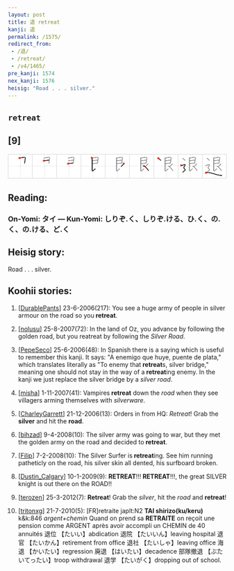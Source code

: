 ```yaml
---
layout: post
title: 退 retreat
kanji: 退
permalink: /1575/
redirect_from:
 - /退/
 - /retreat/
 - /v4/1465/
pre_kanji: 1574
nex_kanji: 1576
heisig: "Road . . . silver."
---
```


## `retreat`

## [9]

<div class="stroke"><img src="../images/E98080.png" /></div>

## Reading:

### On-Yomi: タイ &mdash; Kun-Yomi: しりぞ.く、しりぞ.ける、ひ.く、の.く、の.ける、ど.く

## Heisig story:

Road . . . silver.

## Koohii stories:

1) [<a href="http://kanji.koohii.com/profile/DurablePants">DurablePants</a>] 23-6-2006(217): You see a huge army of people in silver armour on the road so you<strong> retreat</strong>.

2) [<a href="http://kanji.koohii.com/profile/nolusu">nolusu</a>] 25-8-2007(72): In the land of Oz, you advance by following the golden road, but you reatreat by following the <em>Silver Road</em>.

3) [<a href="http://kanji.koohii.com/profile/PepeSeco">PepeSeco</a>] 25-6-2006(48): In Spanish there is a saying which is useful to remember this kanji. It says: &quot;A enemigo que huye, puente de plata,&quot; which translates literally as &quot;To enemy that<strong> retreat</strong>s, silver bridge,&quot; meaning one should not stay in the way of a<strong> retreat</strong>ing enemy. In the kanji we just replace the silver bridge by a <em>silver</em> <em>road</em>.

4) [<a href="http://kanji.koohii.com/profile/misha">misha</a>] 1-11-2007(41): Vampires<strong> retreat</strong> down the <em>road</em> when they see villagers arming themselves with <em>silverware</em>.

5) [<a href="http://kanji.koohii.com/profile/CharleyGarrett">CharleyGarrett</a>] 21-12-2006(13): Orders in from HQ: <em>Retreat</em>! Grab the <strong>silver</strong> and hit the <strong>road</strong>.

6) [<a href="http://kanji.koohii.com/profile/bihzad">bihzad</a>] 9-4-2008(10): The silver army was going to war, but they met the golden army on the road and decided to<strong> retreat</strong>.

7) [<a href="http://kanji.koohii.com/profile/Filip">Filip</a>] 7-2-2008(10): The Silver Surfer is<strong> retreat</strong>ing. See him running patheticly on the road, his silver skin all dented, his surfboard broken.

8) [<a href="http://kanji.koohii.com/profile/Dustin_Calgary">Dustin_Calgary</a>] 10-1-2009(9): <strong>RETREAT</strong>!!!<strong> RETREAT</strong>!!!, the great SILVER knight is out there on the ROAD!!

9) [<a href="http://kanji.koohii.com/profile/terozen">terozen</a>] 25-3-2012(7): <strong>Retreat</strong>! Grab the <em>silver</em>, hit the <em>road</em> and <strong>retreat</strong>!

10) [<a href="http://kanji.koohii.com/profile/tritonxg">tritonxg</a>] 21-7-2010(5): [FR]retraite japlt:N2 <strong>TAI shirizo(ku/keru) </strong> k&amp;k:846 <em> argent+chemin</em> Quand on prend sa <strong>RETRAITE</strong> on reçoit une pension comme ARGENT après avoir accompli un CHEMIN de 40 annuités 退位 【たいい】abdication 退院 【たいいん】leaving hospital 退官 【たいかん】retirement from office 退社 【たいしゃ】leaving office 海退 【かいたい】regression 廃退 【はいたい】decadence 部隊撤退 【ぶたいてったい】troop withdrawal 退学 【たいがく】dropping out of school.
